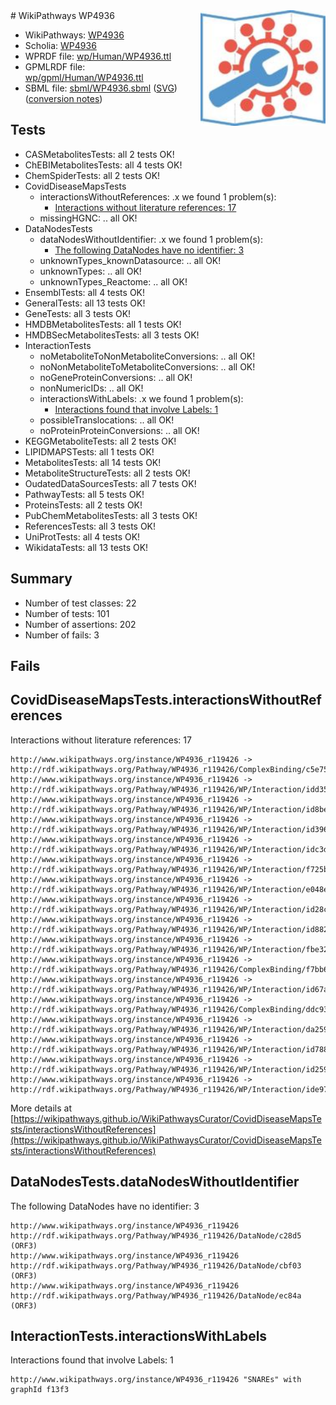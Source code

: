<img style="float: right; width: 200px" src="../logo.png" />
# WikiPathways WP4936

* WikiPathways: [WP4936](https://identifiers.org/wikipathways:WP4936)
* Scholia: [WP4936](https://scholia.toolforge.org/wikipathways/WP4936)
* WPRDF file: [wp/Human/WP4936.ttl](../wp/Human/WP4936.ttl)
* GPMLRDF file: [wp/gpml/Human/WP4936.ttl](../wp/gpml/Human/WP4936.ttl)
* SBML file: [sbml/WP4936.sbml](../sbml/WP4936.sbml) ([SVG](../sbml/WP4936.svg)) ([conversion notes](../sbml/WP4936.txt))

## Tests
* CASMetabolitesTests: all 2 tests OK!
* ChEBIMetabolitesTests: all 4 tests OK!
* ChemSpiderTests: all 2 tests OK!
* CovidDiseaseMapsTests
    * interactionsWithoutReferences: .x we found 1 problem(s):
        * [Interactions without literature references: 17](#9701cce8)
    * missingHGNC: .. all OK!
* DataNodesTests
    * dataNodesWithoutIdentifier: .x we found 1 problem(s):
        * [The following DataNodes have no identifier: 3](#d2d32fa2)
    * unknownTypes_knownDatasource: .. all OK!
    * unknownTypes: .. all OK!
    * unknownTypes_Reactome: .. all OK!
* EnsemblTests: all 4 tests OK!
* GeneralTests: all 13 tests OK!
* GeneTests: all 3 tests OK!
* HMDBMetabolitesTests: all 1 tests OK!
* HMDBSecMetabolitesTests: all 3 tests OK!
* InteractionTests
    * noMetaboliteToNonMetaboliteConversions: .. all OK!
    * noNonMetaboliteToMetaboliteConversions: .. all OK!
    * noGeneProteinConversions: .. all OK!
    * nonNumericIDs: .. all OK!
    * interactionsWithLabels: .x we found 1 problem(s):
        * [Interactions found that involve Labels: 1](#630d2678)
    * possibleTranslocations: .. all OK!
    * noProteinProteinConversions: .. all OK!
* KEGGMetaboliteTests: all 2 tests OK!
* LIPIDMAPSTests: all 1 tests OK!
* MetabolitesTests: all 14 tests OK!
* MetaboliteStructureTests: all 2 tests OK!
* OudatedDataSourcesTests: all 7 tests OK!
* PathwayTests: all 5 tests OK!
* ProteinsTests: all 2 tests OK!
* PubChemMetabolitesTests: all 3 tests OK!
* ReferencesTests: all 3 tests OK!
* UniProtTests: all 4 tests OK!
* WikidataTests: all 13 tests OK!


## Summary

* Number of test classes: 22
* Number of tests: 101
* Number of assertions: 202
* Number of fails: 3

## Fails

<a name="9701cce8" />

## CovidDiseaseMapsTests.interactionsWithoutReferences

Interactions without literature references: 17
```
http://www.wikipathways.org/instance/WP4936_r119426 -> http://rdf.wikipathways.org/Pathway/WP4936_r119426/ComplexBinding/c5e75
http://www.wikipathways.org/instance/WP4936_r119426 -> http://rdf.wikipathways.org/Pathway/WP4936_r119426/WP/Interaction/idd35c42c0
http://www.wikipathways.org/instance/WP4936_r119426 -> http://rdf.wikipathways.org/Pathway/WP4936_r119426/WP/Interaction/id8be830b7
http://www.wikipathways.org/instance/WP4936_r119426 -> http://rdf.wikipathways.org/Pathway/WP4936_r119426/WP/Interaction/id396f48b2
http://www.wikipathways.org/instance/WP4936_r119426 -> http://rdf.wikipathways.org/Pathway/WP4936_r119426/WP/Interaction/idc3daa4b8
http://www.wikipathways.org/instance/WP4936_r119426 -> http://rdf.wikipathways.org/Pathway/WP4936_r119426/WP/Interaction/f725b
http://www.wikipathways.org/instance/WP4936_r119426 -> http://rdf.wikipathways.org/Pathway/WP4936_r119426/WP/Interaction/e048e
http://www.wikipathways.org/instance/WP4936_r119426 -> http://rdf.wikipathways.org/Pathway/WP4936_r119426/WP/Interaction/id28c533ea
http://www.wikipathways.org/instance/WP4936_r119426 -> http://rdf.wikipathways.org/Pathway/WP4936_r119426/WP/Interaction/id8825c1d0
http://www.wikipathways.org/instance/WP4936_r119426 -> http://rdf.wikipathways.org/Pathway/WP4936_r119426/WP/Interaction/fbe32
http://www.wikipathways.org/instance/WP4936_r119426 -> http://rdf.wikipathways.org/Pathway/WP4936_r119426/ComplexBinding/f7bb6
http://www.wikipathways.org/instance/WP4936_r119426 -> http://rdf.wikipathways.org/Pathway/WP4936_r119426/WP/Interaction/id67a2f315
http://www.wikipathways.org/instance/WP4936_r119426 -> http://rdf.wikipathways.org/Pathway/WP4936_r119426/ComplexBinding/ddc93
http://www.wikipathways.org/instance/WP4936_r119426 -> http://rdf.wikipathways.org/Pathway/WP4936_r119426/WP/Interaction/da259
http://www.wikipathways.org/instance/WP4936_r119426 -> http://rdf.wikipathways.org/Pathway/WP4936_r119426/WP/Interaction/id788d6f1c
http://www.wikipathways.org/instance/WP4936_r119426 -> http://rdf.wikipathways.org/Pathway/WP4936_r119426/WP/Interaction/id259f64e
http://www.wikipathways.org/instance/WP4936_r119426 -> http://rdf.wikipathways.org/Pathway/WP4936_r119426/WP/Interaction/ide9784478
```

More details at [https://wikipathways.github.io/WikiPathwaysCurator/CovidDiseaseMapsTests/interactionsWithoutReferences](https://wikipathways.github.io/WikiPathwaysCurator/CovidDiseaseMapsTests/interactionsWithoutReferences)

<a name="d2d32fa2" />

## DataNodesTests.dataNodesWithoutIdentifier

The following DataNodes have no identifier: 3
```
http://www.wikipathways.org/instance/WP4936_r119426 http://rdf.wikipathways.org/Pathway/WP4936_r119426/DataNode/c28d5 (ORF3)
http://www.wikipathways.org/instance/WP4936_r119426 http://rdf.wikipathways.org/Pathway/WP4936_r119426/DataNode/cbf03 (ORF3)
http://www.wikipathways.org/instance/WP4936_r119426 http://rdf.wikipathways.org/Pathway/WP4936_r119426/DataNode/ec84a (ORF3)
```

<a name="630d2678" />

## InteractionTests.interactionsWithLabels

Interactions found that involve Labels: 1
```
http://www.wikipathways.org/instance/WP4936_r119426 "SNAREs" with graphId f13f3
```

